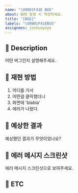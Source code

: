 ```yaml
---
name: "\U0001F41E BUG"
about: BUG 발생 시 작성하세요.
title: "[BUG]"
labels: "\U0001F41EBUG"
assignees: joshuayeyo
---
```


## 📄 Description
어떤 버그인지 설명해주세요.

## 🐞 재현 방법
1. 어디를 가서
2. 어떤걸 클릭했더니
3. 화면에 'blabla'
4. 에러가 나왔다.

## 🧐 예상한 결과
예상했던 결과가 무엇이었나요?

## 📸 에러 메시지 스크린샷
에러 메시지 스크린샷으로 보여주세요.

## 🎸 ETC
